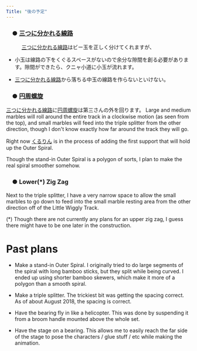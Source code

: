 ```yaml
---
Title: "後の予定"
---
```


### 　● [三つに分かれる線路](/ja/p/ts)

　　　[三つに分かれる線路](/ja/p/ts)はビー玉を正しく分けてくれますが、 

* 小玉は線路の下をくぐるスペースがないので余分な隙間を創る必要があります。隙間ができたら、クニャ小道に小玉が流れます。
 

* [三つに分かれる線路](/ja/p/ts)から落ちる中玉の線路を作らないといけない。

### 　● [円周螺旋](/ja/p/os)  <!-- outer spiral -->

[三つに分かれる線路](/ja/p/ts)に[円周螺旋](/ja/p/os)は第三さんの外を回ります。<!-- Feeding into the Triple Splitter, the Outer Spiral will circumnavigate the entire track. -->   Large and medium marbles will roll around the entire track in a clockwise motion (as seen from the top), and small marbles will feed into the triple splitter from the other direction, though I don't know exactly how far around the track they will go.

<!-- One idea I just now had is to allow the small marbles to circumnavigate the track on an inner loop, going the opposite direction. -->

Right now [くるりん](/rg) is in the process of adding the first support that will hold up the Outer Spiral.

Though the stand-in Outer Spiral is a polygon of sorts, I plan to make the real spiral smoother somehow.

### 　● Lower(*) Zig Zag

Next to the triple splitter, I have a very narrow space to allow the small marbles to go down to feed into the small marble resting area from the other direction off of the Little Wiggly Track.

(*) Though there are not currently any plans for an upper zig zag, I guess there might have to be one later in the construction.

# Past plans

* Make a stand-in Outer Spiral.   I originally tried to do large segments of the spiral with long bamboo sticks, but they split while being curved.  I ended up using shorter bamboo skewers, which make it more of a polygon than a smooth spiral.

* Make a triple splitter.  The trickiest bit was getting the spacing correct.  As of about August 2018, the spacing is correct.

* Have the bearing fly in like a helicopter.  This was done by suspending it from a broom handle mounted above the whole set.

* Have the stage on a bearing.  This allows me to easily reach the far side of the stage to pose the characters / glue stuff / etc while making the animation.

